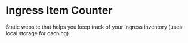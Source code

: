 Ingress Item Counter
====================

Static website that helps you keep track of your Ingress inventory (uses local storage for caching).

